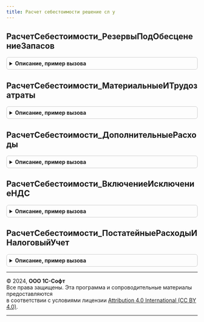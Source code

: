```yaml
---
title: Расчет себестоимости решение сл у
---
```



## РасчетСебестоимости_РезервыПодОбесценениеЗапасов
<details style="margin: 1em 0; padding: 0.5em; border: 1px solid #ccc; border-radius: 6px;">

<summary style="font-weight: bold; cursor: pointer;">Описание, пример вызова</summary>

```bsl

// Расчет стоимости в части резервов под обесценение.
//
// Параметры:
//	ПараметрыРасчета - Структура - параметры расчета себестоимости
//
Процедура РасчетСебестоимости_РезервыПодОбесценениеЗапасов(ПараметрыРасчета) Экспорт
```

Пример вызова
```bsl
РасчетСебестоимостиРешениеСЛУ.РасчетСебестоимости_РезервыПодОбесценениеЗапасов(ПараметрыРасчета) 
```
</details>

## РасчетСебестоимости_МатериальныеИТрудозатраты
<details style="margin: 1em 0; padding: 0.5em; border: 1px solid #ccc; border-radius: 6px;">

<summary style="font-weight: bold; cursor: pointer;">Описание, пример вызова</summary>

```bsl

// Расчет стоимости в части стоимости товаров и трудозатрат.
// Рассчитываются ресурсы регистра "Себестоимость товаров":
//	- Стоимость, СтоимостьБезНДС, СтоимостьЗабалансовая, Трудозатраты
//	- СтоимостьРегл, СтоимостьЗабалансоваяРегл, ТрудозатратыРегл
//	- СтоимостьУпр, ТрудозатратыУпр
//
// Параметры:
//	ПараметрыРасчета - Структура - параметры расчета себестоимости
//
Процедура РасчетСебестоимости_МатериальныеИТрудозатраты(ПараметрыРасчета) Экспорт
```

Пример вызова
```bsl
РасчетСебестоимостиРешениеСЛУ.РасчетСебестоимости_МатериальныеИТрудозатраты(ПараметрыРасчета) 
```
</details>

## РасчетСебестоимости_ДополнительныеРасходы
<details style="margin: 1em 0; padding: 0.5em; border: 1px solid #ccc; border-radius: 6px;">

<summary style="font-weight: bold; cursor: pointer;">Описание, пример вызова</summary>

```bsl

// Расчет стоимости в части дополнительных расходов по товарам и в части включения/исключения НДС.
// Рассчитываются ресурсы регистра "Себестоимость товаров":
//	- ДопРасходы, ДопРасходыБезНДС
//	- СтоимостьРегл, ДопРасходыРегл
//	- СтоимостьУпр, ДопРасходыУпр
//
// Параметры:
//	ПараметрыРасчета - Структура - параметры расчета себестоимости
//
Процедура РасчетСебестоимости_ДополнительныеРасходы(ПараметрыРасчета) Экспорт
```

Пример вызова
```bsl
РасчетСебестоимостиРешениеСЛУ.РасчетСебестоимости_ДополнительныеРасходы(ПараметрыРасчета) 
```
</details>

## РасчетСебестоимости_ВключениеИсключениеНДС
<details style="margin: 1em 0; padding: 0.5em; border: 1px solid #ccc; border-radius: 6px;">

<summary style="font-weight: bold; cursor: pointer;">Описание, пример вызова</summary>

```bsl

// Расчет стоимости в части дополнительных расходов по товарам и в части включения/исключения НДС.
// Рассчитываются ресурсы регистра "Себестоимость товаров":
//	- ДопРасходы, ДопРасходыБезНДС
//	- СтоимостьРегл, ДопРасходыРегл
//	- СтоимостьУпр, ДопРасходыУпр
//
// Параметры:
//	ПараметрыРасчета - Структура - параметры расчета себестоимости
//
Процедура РасчетСебестоимости_ВключениеИсключениеНДС(ПараметрыРасчета) Экспорт
```

Пример вызова
```bsl
РасчетСебестоимостиРешениеСЛУ.РасчетСебестоимости_ВключениеИсключениеНДС(ПараметрыРасчета) 
```
</details>

## РасчетСебестоимости_ПостатейныеРасходыИНалоговыйУчет
<details style="margin: 1em 0; padding: 0.5em; border: 1px solid #ccc; border-radius: 6px;">

<summary style="font-weight: bold; cursor: pointer;">Описание, пример вызова</summary>

```bsl

//++ НЕ УТ

// Расчет стоимости в части постатейных производственных расходов.
// Рассчитываются ресурсы регистра "Себестоимость товаров":
//	- ПостатейныеПостоянныеСНДС, ПостатейныеПостоянныеБезНДС, ПостатейныеПеременныеСНДС, ПостатейныеПеременныеБезНДС
//	- ПостатейныеПостоянныеРегл, ПостатейныеПеременныеРегл
//	- ПостояннаяРазница, ВременнаяРазница
//	- ПостатейныеПостоянныеУпр, ПостатейныеПеременныеУпр
//
// Параметры:
//	ПараметрыРасчета - Структура - параметры расчета себестоимости
//
Процедура РасчетСебестоимости_ПостатейныеРасходыИНалоговыйУчет(ПараметрыРасчета) Экспорт
```

Пример вызова
```bsl
РасчетСебестоимостиРешениеСЛУ.РасчетСебестоимости_ПостатейныеРасходыИНалоговыйУчет(ПараметрыРасчета) 
```
</details>

---

© 2024, **ООО 1С-Софт**  
Все права защищены. Эта программа и сопроводительные материалы предоставляются  
в соответствии с условиями лицензии [Attribution 4.0 International (CC BY 4.0)](https://creativecommons.org/licenses/by/4.0/legalcode).

---
